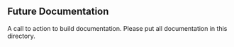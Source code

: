 ## Future Documentation ##

A call to action to build documentation.  Please put all documentation in this directory.